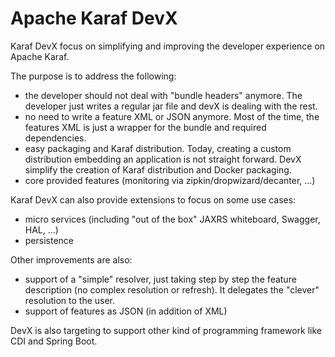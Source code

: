 <!--
    Licensed to the Apache Software Foundation (ASF) under one
    or more contributor license agreements.  See the NOTICE file
    distributed with this work for additional information
    regarding copyright ownership.  The ASF licenses this file
    to you under the Apache License, Version 2.0 (the
    "License"); you may not use this file except in compliance
    with the License.  You may obtain a copy of the License at

      http://www.apache.org/licenses/LICENSE-2.0

    Unless required by applicable law or agreed to in writing,
    software distributed under the License is distributed on an
    "AS IS" BASIS, WITHOUT WARRANTIES OR CONDITIONS OF ANY
    KIND, either express or implied.  See the License for the
    specific language governing permissions and limitations
    under the License.
-->

# Apache Karaf DevX

Karaf DevX focus on simplifying and improving the developer experience on Apache Karaf.

The purpose is to address the following:

* the developer should not deal with "bundle headers" anymore. The developer just writes a regular jar file and devX is dealing with the rest.
* no need to write a feature XML or JSON anymore. Most of the time, the features XML is just a wrapper for the bundle and required dependencies.
* easy packaging and Karaf distribution. Today, creating a custom distribution embedding an application is not straight forward. DevX simplify the creation of Karaf distribution and Docker packaging.
* core provided features (monitoring via zipkin/dropwizard/decanter, ...)

Karaf DevX can also provide extensions to focus on some use cases:

* micro services (including "out of the box" JAXRS whiteboard, Swagger, HAL, ...)
* persistence

Other improvements are also:

* support of a "simple" resolver, just taking step by step the feature description (no complex resolution or refresh). It delegates the "clever" resolution to the user.
* support of features as JSON (in addition of XML)

DevX is also targeting to support other kind of programming framework like CDI and Spring Boot.